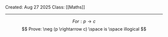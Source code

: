 Created: Aug 27 2025
Class: [[Maths]] 
- - -
$$
For: p \rightarrow c
$$
$$
	Prove: \neg (p \rightarrow c) \space is \space illogical
$$
